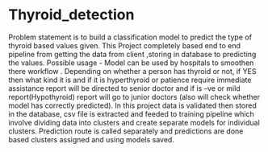 # Thyroid_detection


Problem statement is to build a classification model to predict the type of thyroid based values given. This Project completely based end to end pipeline from getting the data from client ,storing in database to predicting the values.
Possible usage - Model can be used by hospitals to smoothen there workflow . Depending on whether a person has thyroid or not, if YES then what kind it is and if it is hyperthyroid or patience require immediate assistance report will be directed to senior doctor and if is –ve or mild report(Hypothyroid) report will go to junior doctors (also will check whether model has correctly predicted).
In this project data is validated then stored in the database, csv file is extracted and feeded to training pipeline which involve dividing data into clusters and create separate models for individual clusters. Prediction route is called separately and predictions are done based clusters assigned and using models saved.

